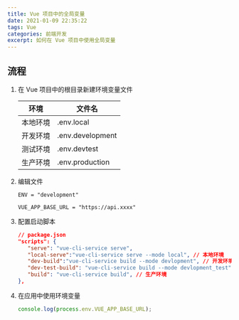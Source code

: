 ```yaml
---
title: Vue 项目中的全局变量
date: 2021-01-09 22:35:22
tags: Vue
categories: 前端开发
excerpt: 如何在 Vue 项目中使用全局变量
---
```


## 流程

1. 在 Vue 项目中的根目录新建环境变量文件

   | 环境     | 文件名           |
   | -------- | ---------------- |
   | 本地环境 | .env.local       |
   | 开发环境 | .env.development |
   | 测试环境 | .env.devtest     |
   | 生产环境 | .env.production  |

2. 编辑文件

   ```env
   ENV = "development"

   VUE_APP_BASE_URL = "https://api.xxxx"
   ```

3. 配置启动脚本

   ```json
   // package.json
   "scripts": {
      "serve": "vue-cli-service serve",
      "local-serve":"vue-cli-service serve --mode local", // 本地环境
      "dev-build":"vue-cli-service build --mode devlopment", // 开发环境
      "dev-test-build": "vue-cli-service build --mode devlopment_test", // 测试环境
      "build": "vue-cli-service build", // 生产环境
   },
   ```

4. 在应用中使用环境变量

   ```js
   console.log(process.env.VUE_APP_BASE_URL);
   ```
